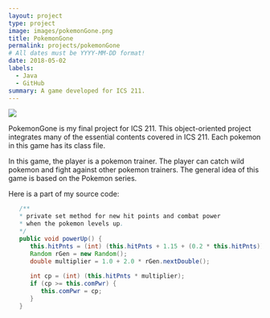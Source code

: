 ```yaml
---
layout: project
type: project
image: images/pokemonGone.png
title: PokemonGone
permalink: projects/pokemonGone
# All dates must be YYYY-MM-DD format!
date: 2018-05-02
labels:
  - Java
  - GitHub
summary: A game developed for ICS 211.
---
```


<img class="ui image" src="{{ site.baseurl }}/images/GUI.png">

PokemonGone is my final project for ICS 211. This object-oriented project integrates many of the essential contents covered in ICS 211. Each pokemon in this game has its class file.

In this game, the player is a pokemon trainer. The player can catch wild pokemon and fight against other pokemon trainers. The general idea of this game is based on the Pokemon series.

Here is a part of my source code: 

```Java
   /**
   * private set method for new hit points and combat power
   * when the pokemon levels up.
   */
   public void powerUp() {
      this.hitPnts = (int) (this.hitPnts + 1.15 + (0.2 * this.hitPnts));
      Random rGen = new Random();
      double multiplier = 1.0 + 2.0 * rGen.nextDouble();
       
      int cp = (int) (this.hitPnts * multiplier);
      if (cp >= this.comPwr) {
         this.comPwr = cp;
      }
   } 

```

